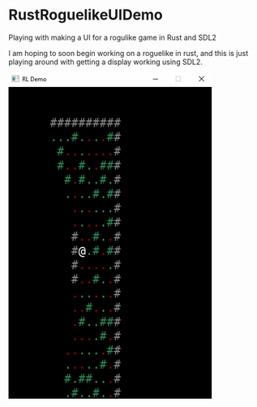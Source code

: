 # RustRoguelikeUIDemo
Playing with making a UI for a rogulike game in Rust and SDL2

I am hoping to soon begin working on a roguelike in rust, and this is just playing around with getting a display working using SDL2.

![Demo gif](rldemo.gif)
